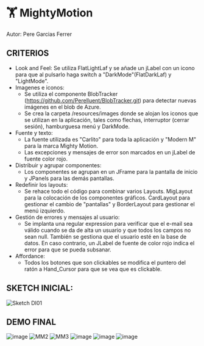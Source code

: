 # 🏋️ MightyMotion
Autor: Pere Garcias Ferrer

## CRITERIOS

- Look and Feel:
  Se utiliza FlatLightLaf y se añade un jLabel con un icono para que al pulsarlo haga switch a "DarkMode"(FlatDarkLaf) y "LightMode".
- Imagenes e iconos:
  - Se utiliza el componente BlobTracker (https://github.com/Perelluent/BlobTracker.git) para detectar nuevas imágenes en el blob de Azure.
  - Se crea la carpeta /resources/images donde se alojan los iconos que se utilizan en la aplicación, tales como flechas, interruptor (cerrar sesión), hamburguesa menú y DarkMode.
- Fuente y texto:
  - La fuente utilizada es "Carlito" para toda la aplicación y "Modern M" para la marca Mighty Motion.
  - Las excepciones y mensajes de error son marcados en un jLabel de fuente color rojo.
- Distribuir y agrupar componentes:
  - Los componentes se agrupan en un JFrame para la pantalla de inicio y JPanels para las demás pantallas.
- Redefinir los layouts:
  - Se rehace todo el código para combinar varios Layouts. MigLayout para la colocación de los componentes gráficos.
    CardLayout para gestionar el cambio de "pantallas" y BorderLayout para gestionar el menú izquierdo.
- Gestión de errores y mensajes al usuario:
  - Se implanta una regular expression para verificar que el e-mail sea válido cuando se da de alta un usuario y que todos los campos no sean null.
    También se gestiona que el usuario esté en la base de datos. En caso contrario, un JLabel de fuente de color rojo indica el error para que se pueda subsanar.
- Affordance:
  - Todos los botones que son clickables se modifica el puntero del ratón a Hand_Cursor para que se vea que es clickable.

## SKETCH INICIAL: 
![Sketch DI01](https://github.com/user-attachments/assets/588d51e4-3524-4390-bdfb-ca897edf1755)


## DEMO FINAL
![image](https://github.com/user-attachments/assets/10adc849-5c42-4ec2-b462-773ab08065a1)
![MM2](https://github.com/user-attachments/assets/93ad6e75-4b50-43c4-a281-7b577647d208)
![MM3](https://github.com/user-attachments/assets/348d6ee3-2185-4a95-bca1-9e89ae2b2012)
![image](https://github.com/user-attachments/assets/50a799e6-3f76-4e69-bcf8-ab764a8bae11)
![image](https://github.com/user-attachments/assets/08daa08b-4e30-4864-8514-f7410f99a958)
![image](https://github.com/user-attachments/assets/3ec096c9-774c-47d7-9772-a5a5c9a398b5)








